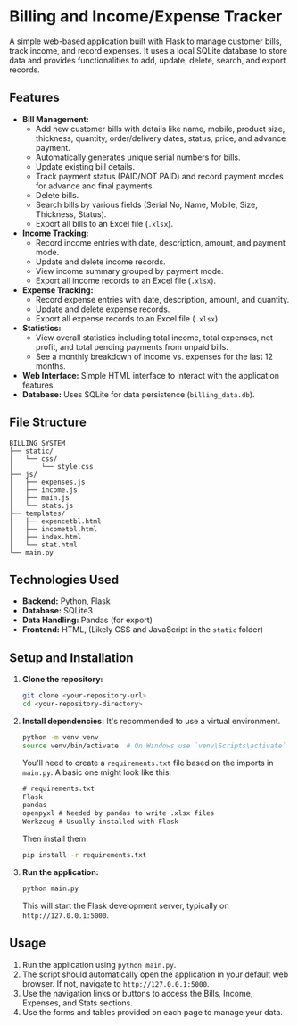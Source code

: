 # Billing and Income/Expense Tracker

A simple web-based application built with Flask to manage customer bills, track income, and record expenses. It uses a local SQLite database to store data and provides functionalities to add, update, delete, search, and export records.

## Features

* **Bill Management:**
    * Add new customer bills with details like name, mobile, product size, thickness, quantity, order/delivery dates, status, price, and advance payment.
    * Automatically generates unique serial numbers for bills.
    * Update existing bill details.
    * Track payment status (PAID/NOT PAID) and record payment modes for advance and final payments.
    * Delete bills.
    * Search bills by various fields (Serial No, Name, Mobile, Size, Thickness, Status).
    * Export all bills to an Excel file (`.xlsx`).
* **Income Tracking:**
    * Record income entries with date, description, amount, and payment mode.
    * Update and delete income records.
    * View income summary grouped by payment mode.
    * Export all income records to an Excel file (`.xlsx`).
* **Expense Tracking:**
    * Record expense entries with date, description, amount, and quantity.
    * Update and delete expense records.
    * Export all expense records to an Excel file (`.xlsx`).
* **Statistics:**
    * View overall statistics including total income, total expenses, net profit, and total pending payments from unpaid bills.
    * See a monthly breakdown of income vs. expenses for the last 12 months.
* **Web Interface:** Simple HTML interface to interact with the application features.
* **Database:** Uses SQLite for data persistence (`billing_data.db`).

## File Structure
```
BILLING SYSTEM
├── static/
│   └── css/
│       └── style.css
├── js/
│   ├── expenses.js
│   ├── income.js
│   ├── main.js
│   └── stats.js
├── templates/
│   ├── expencetbl.html
│   ├── incometbl.html
│   ├── index.html
│   └── stat.html
└── main.py
```

## Technologies Used

* **Backend:** Python, Flask
* **Database:** SQLite3
* **Data Handling:** Pandas (for export)
* **Frontend:** HTML, (Likely CSS and JavaScript in the `static` folder)

## Setup and Installation

1.  **Clone the repository:**
    ```bash
    git clone <your-repository-url>
    cd <your-repository-directory>
    ```
2.  **Install dependencies:**
    It's recommended to use a virtual environment.
    ```bash
    python -m venv venv
    source venv/bin/activate  # On Windows use `venv\Scripts\activate`
    ```
    You'll need to create a `requirements.txt` file based on the imports in `main.py`. A basic one might look like this:
    ```txt
    # requirements.txt
    Flask
    pandas
    openpyxl # Needed by pandas to write .xlsx files
    Werkzeug # Usually installed with Flask
    ```
    Then install them:
    ```bash
    pip install -r requirements.txt
    ```
3.  **Run the application:**
    ```bash
    python main.py
    ```
    This will start the Flask development server, typically on `http://127.0.0.1:5000`.

## Usage

1.  Run the application using `python main.py`.
2.  The script should automatically open the application in your default web browser. If not, navigate to `http://127.0.0.1:5000`.
3.  Use the navigation links or buttons to access the Bills, Income, Expenses, and Stats sections.
4.  Use the forms and tables provided on each page to manage your data.
